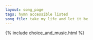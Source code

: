 ```yaml
---
layout: song_page
tags: hymn accessible listed
song_file: take_my_life_and_let_it_be
---
```


{% include choice_and_music.html %}
